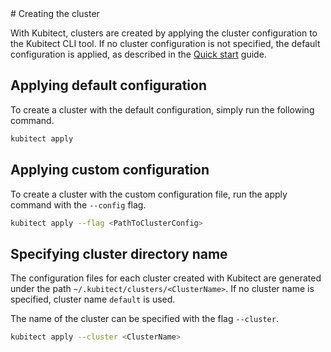 <div markdown="1" class="text-center">
# Creating the cluster
</div>

<div markdown="1" class="text-justify">

With Kubitect, clusters are created by applying the cluster configuration to the Kubitect CLI tool.
If no cluster configuration is not specified, the default configuration is applied, as described in the [Quick start](../../../getting-started/quick-start) guide.

## Applying default configuration

To create a cluster with the default configuration, simply run the following command.
```sh
kubitect apply
```

## Applying custom configuration

To create a cluster with the custom configuration file, run the apply command with the `--config` flag.
```sh
kubitect apply --flag <PathToClusterConfig>
```

## Specifying cluster directory name

The configuration files for each cluster created with Kubitect are generated under the path `~/.kubitect/clusters/<ClusterName>`.
If no cluster name is specified, cluster name `default` is used.

The name of the cluster can be specified with the flag `--cluster`.
```sh
kubitect apply --cluster <ClusterName>
```

</div>
